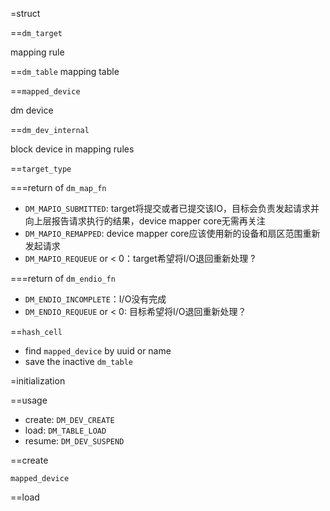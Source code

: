 =struct

==`dm_target`

mapping rule

==`dm_table`
mapping table


==`mapped_device`

dm device

==`dm_dev_internal`

block device in mapping rules

==`target_type`

===return of `dm_map_fn`

* `DM_MAPIO_SUBMITTED`: target将提交或者已提交该IO，目标会负责发起请求并向上层报告请求执行的结果，device mapper core无需再关注
* `DM_MAPIO_REMAPPED`: device mapper core应该使用新的设备和扇区范围重新发起请求
* `DM_MAPIO_REQUEUE` or < 0：target希望将I/O退回重新处理 ?
 

===return of `dm_endio_fn`

* `DM_ENDIO_INCOMPLETE`：I/O没有完成
* `DM_ENDIO_REQUEUE` or < 0: 目标希望将I/O退回重新处理？

==`hash_cell`

* find `mapped_device` by uuid or name
* save the inactive `dm_table`

=initialization

==usage

* create: `DM_DEV_CREATE`
* load: `DM_TABLE_LOAD`
* resume: `DM_DEV_SUSPEND`

==create

`mapped_device`

==load

